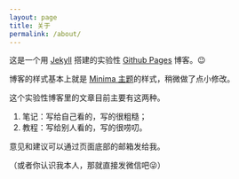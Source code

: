 ```yaml
---
layout: page
title: 关于
permalink: /about/
---
```


这是一个用 [Jekyll](https://jekyllrb.com/) 搭建的实验性 [Github Pages](https://pages.github.com/) 博客。😉

博客的样式基本上就是 [Minima 主题](https://github.com/jekyll/minima)的样式，稍微做了点小修改。

这个实验性博客里的文章目前主要有这两种。

1. 笔记：写给自己看的，写的很粗糙；
2. 教程：写给别人看的，写的很唠叨。

意见和建议可以通过页面底部的邮箱发给我。

（或者你认识我本人，那就直接发微信吧😜）